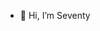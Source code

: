 - 👋 Hi, I’m Seventy


<!---
7Seventy0/7Seventy0 is a ✨ special ✨ repository because its `README.md` (this file) appears on your GitHub profile.
You can click the Preview link to take a look at your changes.
--->
